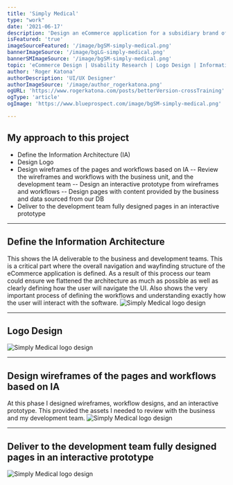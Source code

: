 ```yaml
---
title: 'Simply Medical'
type: "work"
date: '2021-06-17'
description: 'Design an eCommerce application for a subsidiary brand of McKesson Inc.  Building the User Interface from the ground up by creating an Information Architecture (IA) document that defined the site structure, and workflow processes like checkout and login... '
isFeatured: 'true'
imageSourceFeatured: '/image/bgSM-simply-medical.png'
bannerImageSource: '/image/bgLG-simply-medical.png'
bannerSMImageSource: '/image/bgSM-simply-medical.png'
topic: 'eCommerce Design | Usability Research | Logo Design | Information Architecture'
author: 'Roger Katona'
authorDescription: 'UI/UX Designer'
authorImageSource: '/image/author_rogerkatona.png'
ogURL: 'https://www.rogerkatona.com/posts/betterVersion-crossTraining'
ogType: 'article'
ogImage: 'https://www.blueprospect.com/image/bgSM-simply-medical.png'

---
```


## My approach to this project
- Define the Information Architecture (IA)
- Design Logo
- Design wireframes of the pages and workflows based on IA
  -- Review the wireframes and workflows with the business unit, and the development team
  -- Design an interactive prototype from wireframes and workflows
  -- Design pages with content provided by the business and data sourced from our DB
- Deliver to the development team fully designed pages in an interactive prototype

---

## Define the Information Architecture

This shows the IA deliverable to the business and development teams. This is a critical part where the overall navigation and wayfinding structure of the eCommerce application is defined.  As a result of this
process our team could ensure we flattened the architecture as much as possible as well as clearly defining how the user will navigate the UI. Also shows the very important process of defining the workflows and understanding exactly how the user will interact with the software.
![Simply Medical logo design](/image/postGraphic-simplyMedicalB.png)

---

## Logo Design
![Simply Medical logo design](/image/postGraphic-simplyMedicalA.png)

---

## Design wireframes of the pages and workflows based on IA
At this phase I designed wireframes, workflow designs, and an interactive prototype.  This provided the assets I needed to review with the business and my development team.
![Simply Medical logo design](/image/postGraphic-simplyMedicalC.png)


---

## Deliver to the development team fully designed pages in an interactive prototype
![Simply Medical logo design](/image/postGraphic-simplyMedicalF.png)